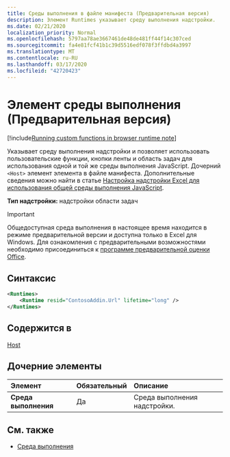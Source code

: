 ```yaml
---
title: Среды выполнения в файле манифеста (Предварительная версия)
description: Элемент Runtimes указывает среду выполнения надстройки.
ms.date: 02/21/2020
localization_priority: Normal
ms.openlocfilehash: 5797aa78ae3667461de48de481ff44f14c307ced
ms.sourcegitcommit: fa4e81fcf41b1c39d5516edf078f3ffdbd4a3997
ms.translationtype: MT
ms.contentlocale: ru-RU
ms.lasthandoff: 03/17/2020
ms.locfileid: "42720423"
---
```

# <a name="runtimes-element-preview"></a>Элемент среды выполнения (Предварительная версия)

[!include[Running custom functions in browser runtime note](../../includes/excel-shared-runtime-preview-note.md)]

Указывает среду выполнения надстройки и позволяет использовать пользовательские функции, кнопки ленты и область задач для использования одной и той же среды выполнения JavaScript. Дочерний `<Host>` элемент элемента в файле манифеста. Дополнительные сведения можно найти в статье [Настройка надстройки Excel для использования общей среды выполнения JavaScript](../../excel/configure-your-add-in-to-use-a-shared-runtime.md).

**Тип надстройки:** надстройки области задач

> [!IMPORTANT]
> Общедоступная среда выполнения в настоящее время находится в режиме предварительной версии и доступна только в Excel для Windows. Для ознакомления с предварительными возможностями необходимо присоединиться к [программе предварительной оценки Office](https://insider.office.com/).

## <a name="syntax"></a>Синтаксис

```XML
<Runtimes>
    <Runtime resid="ContosoAddin.Url" lifetime="long" />
</Runtimes>
```

## <a name="contained-in"></a>Содержится в 
[Host](./host.md)

## <a name="child-elements"></a>Дочерние элементы

|  Элемент |  Обязательный  |  Описание  |
|:-----|:-----|:-----|
|  **Среда выполнения**     | Да |  Среда выполнения надстройки.

## <a name="see-also"></a>См. также

- [Среда выполнения](runtime.md)
